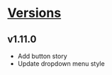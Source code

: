 # [Versions](https://github.com/Tracktor/design-system-tracktor/releases)

## v1.11.0
- Add button story
- Update dropdown menu style

